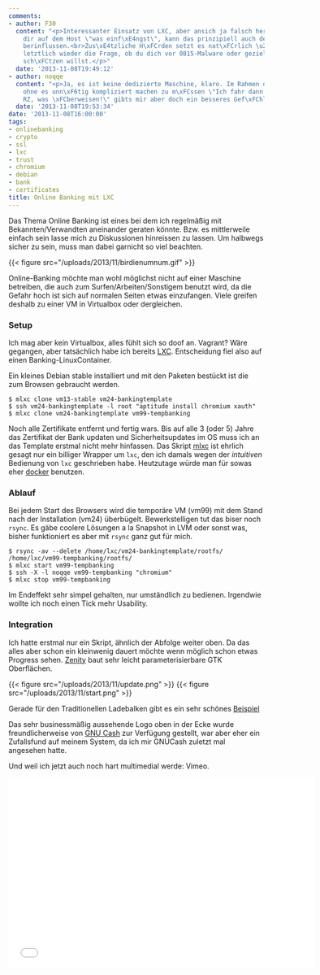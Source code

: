 ```yaml
---
comments:
- author: F30
  content: "<p>Interessanter Einsatz von LXC, aber ansich ja falsch herum: Wenn du
    dir auf dem Host \"was einf\xE4ngst\", kann das prinzipiell auch den Container
    berinflussen.<br>Zus\xE4tzliche H\xFCrden setzt es nat\xFCrlich \u2013 ist dann
    letztlich wieder die Frage, ob du dich vor 0815-Malware oder gezielten Angriffen
    sch\xFCtzen willst.</p>"
  date: '2013-11-08T19:49:12'
- author: noqqe
  content: "<p>Ja, es ist keine dedizierte Maschine, klaro. Im Rahmen der M\xF6glichkeiten
    ohne es unn\xF6tig kompliziert machen zu m\xFCssen \"Ich fahr dann mal kurz ins
    RZ, was \xFCberweisen!\" gibts mir aber doch ein besseres Gef\xFChl.</p>"
  date: '2013-11-08T19:53:34'
date: '2013-11-08T16:00:00'
tags:
- onlinebanking
- crypto
- ssl
- lxc
- trust
- chromium
- debian
- bank
- certificates
title: Online Banking mit LXC
---
```


Das Thema Online Banking ist eines bei dem ich regelmäßig mit
Bekannten/Verwandten aneinander geraten könnte. Bzw. es mittlerweile
einfach sein lasse mich zu Diskussionen hinreissen zu lassen. Um halbwegs
sicher zu sein, muss man dabei garnicht so viel beachten.

{{< figure src="/uploads/2013/11/birdienumnum.gif" >}}

Online-Banking möchte man wohl möglichst nicht auf einer Maschine betreiben,
die auch zum Surfen/Arbeiten/Sonstigem benutzt wird, da die Gefahr hoch ist
sich auf normalen Seiten etwas einzufangen. Viele greifen deshalb zu einer
VM in Virtualbox oder dergleichen.

### Setup

Ich mag aber kein Virtualbox, alles fühlt sich so doof an. Vagrant? Wäre
gegangen, aber tatsächlich habe ich bereits [LXC](http://lxc.sourceforge.com).
Entscheidung fiel also auf einen Banking-LinuxContainer.

Ein kleines Debian stable installiert und mit den Paketen bestückt ist die zum Browsen
gebraucht werden.

```
$ mlxc clone vm13-stable vm24-bankingtemplate
$ ssh vm24-bankingtemplate -l root "aptitude install chromium xauth"
$ mlxc clone vm24-bankingtemplate vm99-tempbanking
```

Noch alle Zertifikate entfernt und fertig wars.
Bis auf alle 3 (oder 5) Jahre das Zertifikat der Bank updaten und Sicherheitsupdates im
OS muss ich an das Template erstmal nicht mehr hinfassen. Das Skript
[mlxc](https://gist.github.com/noqqe/2693967) ist ehrlich gesagt nur ein billiger
Wrapper um `lxc`, den ich damals wegen der _intuitiven_ Bedienung von `lxc`
geschrieben habe. Heutzutage würde man für sowas eher
[docker](http://docker.io) benutzen.

### Ablauf

Bei jedem Start des Browsers wird die temporäre VM (vm99) mit dem
Stand nach der Installation (vm24) überbügelt. Bewerkstelligen tut das
biser noch `rsync`. Es gäbe coolere Lösungen a la Snapshot in LVM
oder sonst was, bisher funktioniert es aber mit `rsync` ganz gut
für mich.

```
$ rsync -av --delete /home/lxc/vm24-bankingtemplate/rootfs/ /home/lxc/vm99-tempbanking/rootfs/
$ mlxc start vm99-tempbanking
$ ssh -X -l noqqe vm99-tempbanking "chromium"
$ mlxc stop vm99-tempbanking
```

Im Endeffekt sehr simpel gehalten, nur umständlich zu bedienen. Irgendwie wollte
ich noch einen Tick mehr Usability.

### Integration

Ich hatte erstmal nur ein Skript, ähnlich der Abfolge weiter oben. Da
das alles aber schon ein kleinwenig dauert möchte wenn möglich schon
etwas Progress sehen. [Zenity](https://help.gnome.org/users/zenity/stable/)
baut sehr leicht parameterisierbare GTK Oberflächen.

{{< figure src="/uploads/2013/11/update.png" >}}
{{< figure src="/uploads/2013/11/start.png" >}}

Gerade für den Traditionellen Ladebalken gibt es ein sehr schönes
[Beispiel](https://help.gnome.org/users/zenity/stable/progress.html.en)

Das sehr businessmäßig aussehende Logo oben in der Ecke wurde freundlicherweise
von [GNU Cash](http://gnucash.org) zur Verfügung gestellt, war aber eher ein
Zufallsfund auf meinem System, da ich mir GNUCash zuletzt mal angesehen hatte.

Und weil ich jetzt auch noch hart multimedial werde: Vimeo.

<iframe src="//player.vimeo.com/video/78758620" width="600" height="376"
frameborder="0" webkitallowfullscreen mozallowfullscreen
allowfullscreen></iframe>
